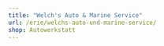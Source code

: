 ```yaml
---
title: "Welch's Auto & Marine Service"
url: /erie/welchs-auto-und-marine-service/
shop: Autowerkstatt
---
```

